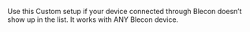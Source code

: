 Use this Custom setup if your device connected through Blecon doesn’t show up in the list. It works with ANY Blecon device.

